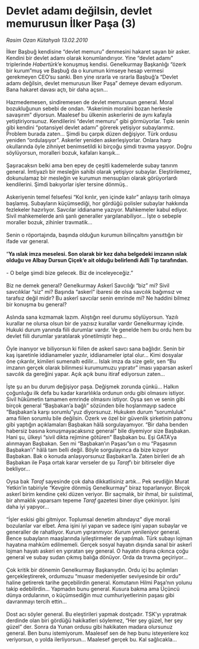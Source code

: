 # Devlet adamı değilsin, devlet memurusun İlker Paşa (3)

*Rasim Ozan Kütahyalı 13.02.2010*

<div class="taraf_structure_2col_1zq">
<div class="margen_n">



 <p>İlker Başbuğ kendisine “devlet memuru” denmesini hakaret sayan bir asker. Kendini bir devlet adamı olarak konumlandırıyor. Yine “devlet adamı” triplerinde <i>Habertürk</i>’e konuşmuş kendisi. Genelkurmay Başkanlığı “özerk bir kurum”muş ve Başbuğ da o kurumun kimseye hesap vermesi gerekmeyen CEO’su sanki. Ben yine ısrarla ve ısrarla Başbuğ’a “Devlet adamı değilsin, devlet memurusun İlker Paşa” demeye devam ediyorum. Bana hakaret davası açtı, bir daha açsın... <br/><br/>Hazmedemesen, sindiremesen de devlet memurusun general. Moral bozukluğunun sebebi de ondan. “Askerimin moralini bozan herkesle savaşırım” diyorsun. Maalesef bu ülkenin askerlerini de aynı kafayla yetiştiriyorsunuz. Kendilerini “devlet memuru” gibi görmüyorlar. Tıpkı senin gibi kendini “potansiyel devlet adamı” görerek yetişiyor subaylarımız. Problem burada zaten... Şimdi bu çarpık düzen değişiyor. Türk ordusu yeniden “ordulaşıyor”. Askerler yeniden askerleşiyorlar. Onlara harp okullarında öyle zihniyet benimsetildi ki birçoğu şimdi travma yaşıyor. Doğru söylüyorsun, moralleri bozuk, kafaları karışık... <br/><br/>Şaşıracaksın belki ama ben epey de çeşitli kademelerde subay tanırım general. İmtiyazlı bir mesleğin sahibi olarak yetişiyor subaylar. Eleştirilemez, dokunulamaz bir mesleğin ve kurumun mensupları olarak görüyorlardı kendilerini. Şimdi bakıyorlar işler tersine dönmüş.. <br/><br/>Askeriyenin temel felsefesi “Kol kırılır, yen içinde kalır” anlayışı tarih olmaya başlamış. Subayların küçümsediği, hor gördüğü polisler subaylar hakkında fezlekeler hazırlıyor. Savcılar iddianame yazıyor. Mahkemeler kabul ediyor. Sivil mahkemelerde anlı şanlı generaller yargılanabiliyor... İşte o sebeple moraller bozuk, zihinler travmatik... <br/><br/>Senin o röportajında, başında olduğun kurumun bilinçaltını yansıttığın bir ifade var general. <br/><br/>“<b>Ya ıslak imza meselesi. Son olarak bir kez daha belgedeki imzanın ıslak olduğu ve Albay Dursun Çiçek’e ait olduğu belirlendi Adli Tıp tarafından. </b><br/><br/>- O belge şimdi bize gelecek. Biz de inceleyeceğiz.” <br/><br/>Biz ne demek general? Genelkurmay Askerî Savcılığı “biz” mi? Sivil savcılıklar “siz” mi? Başında “askerî” ibaresi de olsa savcılık bağımsız ve tarafsız değil midir? Bu askerî savcılar senin emrinde mi? Ne haddini bilmez bir konuşma bu general? <br/><br/>Aslında sana kızmamak lazım. Alıştığın reel durumu söylüyorsun. Yazılı kurallar ne olursa olsun bir de yazısız kurallar vardır Genelkurmay içinde. Hukuki durum yanında fiili durumlar vardır. Ve genelde hem bu ordu hem bu devlet fiili durumlar yaratılarak yönetilmiştir hep... <br/><br/>Öyle inanıyor ve biliyorsun ki fiilen de askerî savcı sana bağlıdır. Senin bir kaş işaretinle iddianameler yazılır, iddianameler iptal olur... Kimi dosyalar öne çıkarılır, kimileri sumenaltı edilir... Islak imza da size gelir, sen “Bu imzanın gerçek olarak bilinmesi kurumumuzu yıpratır” iması yaparsan askerî savcılık da gereğini yapar. Açık açık bunu itiraf ediyorsun zaten... <br/><br/>İşte şu an bu durum değişiyor paşa. Değişmek zorunda çünkü... Halkın çoğunluğu ilk defa bu kadar kararlılıkla ordunun ordu gibi olmasını istiyor. Sivil hükümetin tamamen emrinde olmasını istiyor. Oysa sen ve senin gibi birçok general “Başbakan’a bağlı” sözünden bile hoşlanmayıp sadece “Başbakan’a karşı sorumlu”yuz diyorsunuz. Hukuken durum “sorumluluk” ama fiilen sorumlu bile değilsin. Özerk ve özel bir güvenlik şirketinin patronu gibi yaptığın açıklamaları Başbakan hâlâ sorgulayamıyor. “Bir daha benden habersiz basına konuşmayacaksınız general” bile diyemiyor size Başbakan. Hani şu, ülkeyi “sivil dikta rejimine götüren” Başbakan bu. Eşi GATA’ya alınmayan Başbakan. Sen mi “Başbakan’ın Paşası”sın o mu “Paşasının Başbakan’ı” hâlâ tam belli değil. Böyle sorgulayınca da bize kızıyor Başbakan. Bak o konuda anlaşıyorsunuz Başbakan’la. Zaten birileri de ah Başbakan ile Paşa ortak karar verseler de şu <i>Taraf</i>’ı bir bitirseler diye bekliyor... <br/><br/>Oysa bak <i>Taraf</i> sayesinde çok daha dikkatlisiniz artık... Pek sevdiğin Murat Yetkin’in tabiriyle “Kevgire dönmüş Genelkurmay” biraz toparlanıyor. Birçok askerî birim kendine çeki düzen veriyor. Bir saçmalık, bir ihmal, bir suiistimal, bir ahmaklık yaparsam tepeme <i>Taraf</i> gazetesi biner diye çekiniyor. İşini daha iyi yapıyor... <br/><br/>“İşler eskisi gibi gitmiyor. Toplumsal denetim altındayız” diye morali bozulanlar var elbet. Ama işini iyi yapan ve sadece işini yapan subaylar ve generaller de rahatlıyor. Kurum yıpranmıyor. Kurum yenileniyor general. Bence subayların maaşlarında iyileştirmeler de yapılmalı. Türk subayı lojman hayatına mahkûm edilmemeli. Gerçek sosyal hayatın dışında sanal bir askerî lojman hayatı askeri en yıpratan şey general. O hayatın dışına çıkınca çoğu general ve subay sudan çıkmış balığa dönüyor. Orda da travma geçiriyor... <br/><br/>Çok kritik bir dönemin Genelkurmay Başkanıydın. Ordu içi bu açılımları gerçekleştirerek, ordumuzu “muasır medeniyetler seviyesinde bir ordu” haline getirerek tarihe geçebilirdin general. Komutanın Hilmi Paşa’nın yolunu takip edebilirdin... Yapmadın bunu general. Kusura bakma ama Üçüncü dünya ordularının, o küçümsediğin muz cumhuriyetlerinin paşası gibi davranmayı tercih ettin... <br/><br/>Dost acı söyler general. Bu eleştirileri yapmak dostçadır. TSK’yı yıpratmak derdinde olan biri gördüğü hakikatleri söylemez, “Her şey güzel, her şey güzel” der. Sonra da Yunan ordusu gibi hakikaten madara olursunuz general. Ben bunu istemiyorum. Maalesef sen de hep bunu isteyenlere koz veriyorsun, o yolda ilerliyorsun... Maalesef gerçek bu. Kal sağlıcakla...</p>
<br/>
<br/>
<br/>



<br/>


<div id="taraf_not">
</div>

</div>


</div>
